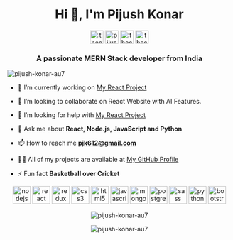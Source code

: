 <h1 align="center">Hi 👋, I'm Pijush Konar</h1>
<p align="center">
<a href="https://twitter.com/thecazzguy" target="blank"><img align="center" src="https://cdn.jsdelivr.net/npm/simple-icons@3.0.1/icons/twitter.svg" alt="thecazzguy" height="30" width="30" /></a>
<a href="https://linkedin.com/in/pijushkonar" target="blank"><img align="center" src="https://cdn.jsdelivr.net/npm/simple-icons@3.0.1/icons/linkedin.svg" alt="pijushkonar" height="30" width="30" /></a>
<a href="https://fb.com/thecazzguy" target="blank"><img align="center" src="https://cdn.jsdelivr.net/npm/simple-icons@3.0.1/icons/facebook.svg" alt="thecazzguy" height="30" width="30" /></a>
<a href="https://instagram.com/thecazzguy" target="blank"><img align="center" src="https://cdn.jsdelivr.net/npm/simple-icons@3.0.1/icons/instagram.svg" alt="thecazzguy" height="30" width="30" /></a>
</p>
<h3 align="center">A passionate MERN Stack developer from India</h3>

<p align="left"> <img src="https://komarev.com/ghpvc/?username=pijush-konar-au7" alt="pijush-konar-au7" /> </p>

- 🔭 I’m currently working on [My React Project](https://github.com/pijush-konar-au7/react_app)

- 👯 I’m looking to collaborate on React Website with AI Features.

- 🤔 I’m looking for help with [My React Project](https://github.com/pijush-konar-au7/react_app)

- 💬 Ask me about **React, Node.js, JavaScript and Python**

- 📫 How to reach me **pjk612@gmail.com**

- 👨‍💻 All of my projects are available at [My GitHub Profile](https://github.com/pijush-konar-au7)

- ⚡ Fun fact **Basketball over Cricket**


<p align="center">
<!-- Node -->
<img src="https://devicons.github.io/devicon/devicon.git/icons/nodejs/nodejs-original-wordmark.svg" alt="nodejs" width="40" height="40"/>
<!-- React -->
<img src=https://devicons.github.io/devicon/devicon.git/icons/react/react-original-wordmark.svg alt=react width="40" height="40"/> 
<!-- Redux -->
<img src="https://devicons.github.io/devicon/devicon.git/icons/redux/redux-original.svg" alt="redux" width="40" height="40"/>
<!-- CSS -->
<img src=https://devicons.github.io/devicon/devicon.git/icons/css3/css3-original-wordmark.svg alt=css3 width="40" height="40"/>
<!-- HTML -->
<img src=https://devicons.github.io/devicon/devicon.git/icons/html5/html5-original-wordmark.svg alt=html5 width="40" height="40"/>
<!-- JavaScript -->
<img src=https://devicons.github.io/devicon/devicon.git/icons/javascript/javascript-original.svg alt=javascript width="40" height="40"/> 
<!-- MongoDB -->
<img src=https://devicons.github.io/devicon/devicon.git/icons/mongodb/mongodb-original-wordmark.svg alt=mongodb width="40" height="40"/> 
<!-- PostgresSQL -->
<img src=https://devicons.github.io/devicon/devicon.git/icons/postgresql/postgresql-original-wordmark.svg alt=postgresql width="40" height="40"/> 
<!-- SASS -->
<img src=https://devicons.github.io/devicon/devicon.git/icons/sass/sass-original.svg alt=sass width="40" height="40"/> 
<!-- Python -->
<img src=https://devicons.github.io/devicon/devicon.git/icons/python/python-original-wordmark.svg alt=python width="40" height="40"/>
<!-- Bootstrap -->
<img src="https://devicons.github.io/devicon/devicon.git/icons/bootstrap/bootstrap-plain.svg" alt="bootstrap" width="40" height="40"/>
</p>


<p align="center"> <img src=https://github-readme-stats.vercel.app/api?username=pijush-konar-au7&show_icons=true alt=pijush-konar-au7 /> </p>


<p align="center"> <img src=https://github-readme-stats.vercel.app/api/top-langs/?username=pijush-konar-au7&layout=compact&hide=html alt=pijush-konar-au7 /> </p>
